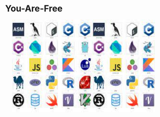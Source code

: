 # You-Are-Free
<p align="center">
  <img width="460" height="300" src="https://github.com/Leumim2020/You-Are-Free/blob/main/image/transferir.jpg">
</p>
